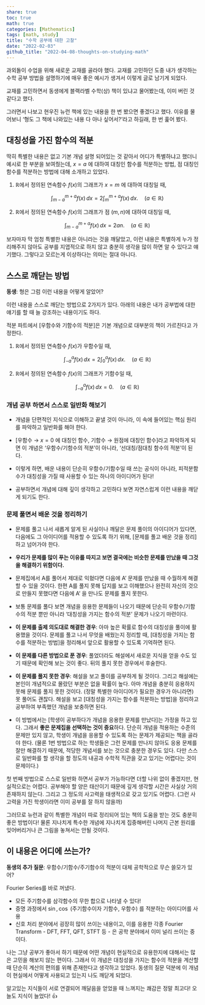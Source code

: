 ```yaml
---
share: true
toc: true
math: true
categories: [Mathematics]
tags: [math, study]
title: "수학 공부에 대한 고찰"
date: "2022-02-03"
github_title: "2022-04-08-thoughts-on-studying-math"
---
```


과외돌이 수업을 위해 새로운 교재를 골라야 했다. 교재를 고민하던 도중 내가 생각하는 수학 공부 방법을 설명하기에 매우 좋은 예시가 생겨서 이렇게 글로 남기게 되었다.

교재를 고민하면서 동생에게 블랙라벨 수학(상) 책이 있냐고 물어봤는데, 이미 버린 것 같다고 했다.

그러면서 나보고 현우진 뉴런 책에 있는 내용을 한 번 봤으면 좋겠다고 했다. 이유를 물어보니 ‘형도 그 책에 나와있는 내용 다 아나 싶어서?’라고 하길래, 한 번 훑어 봤다.

## 대칭성을 가진 함수의 적분

딱히 특별한 내용은 없고 기본 개념 설명 되어있는 것 같아서 어디가 특별하냐고 했더니 예시로 한 부분을 보여줬는데, $x = a$ 에 대하여 대칭인 함수를 적분하는 방법, 점 대칭인 함수를 적분하는 방법에 대해 소개하고 있었다.

1. $\mathbb{R}$에서 정의된 연속함수 $f(x)$의 그래프가 $x = m$ 에 대하여 대칭일 때, 

	$$\int_{m-a}^{m+a} f(x)\,dx = 2 \int_{m}^{m+a} f(x)\,dx.\quad (a \in \mathbb{R})$$

2. $\mathbb{R}$에서 정의된 연속함수 $f(x)$의 그래프가 점 $(m, n)$에 대하여 대칭일 때, 

	$$\int_{m-a}^{m+a} f(x)\,dx = 2an. \quad (a \in \mathbb{R})$$

보자마자 막 엄청 특별한 내용은 아니라는 것을 깨달았고, 이런 내용은 특별하게 누가 정리해주지 않아도 공부를 지엽적으로 하지 않고 충분히 생각을 많이 하면 알 수 있다고 얘기했다. 그렇다고 모르는게 이상하다는 의미는 절대 아니다.

## 스스로 깨닫는 방법

**동생**: 형은 그럼 이런 내용을 어떻게 알았어?

이런 내용을 스스로 깨닫는 방법으로 2가지가 있다. 아래의 내용은 내가 공부법에 대한 얘기를 할 때 늘 강조하는 내용이기도 하다.

적분 파트에서 \[우함수와 기함수의 적분\]은 기본 개념으로 대부분의 책이 가르친다고 가정한다.

1. $\mathbb{R}$에서 정의된 연속함수 $f(x)$가 우함수일 때, 

	$$\int_{-a}^{a} f(x)\,dx = 2 \int_{0}^{a} f(x)\,dx. \quad (a \in \mathbb{R})$$

2. $\mathbb{R}$에서 정의된 연속함수 $f(x)$의 그래프가 기함수일 때, 

	$$\int_{-a}^{a} f(x)\,dx = 0. \quad (a \in \mathbb{R})$$

### 개념 공부 하면서 스스로 일반화 해보기

- 개념을 단편적인 지식으로 이해하고 끝낼 것이 아니라, 이 속에 들어있는 핵심 원리를 파악하고 일반화를 해야 한다.

- \[우함수 → $x = 0$ 에 대칭인 함수, 기함수 → 원점에 대칭인 함수\]라고 파악하게 되면 이 개념은 ‘우함수/기함수의 적분’이 아니라, ‘선대칭/점대칭 함수의 적분’이 된다.

- 이렇게 하면, 배운 내용이 단순히 우함수/기함수일 때 쓰는 공식이 아니라, 피적분함수가 대칭성을 가질 때 사용할 수 있는 하나의 아이디어가 된다!

- 공부하면서 개념에 대해 깊이 생각하고 고민하다 보면 자연스럽게 이런 내용을 깨닫게 되기도 한다.

### 문제 풀면서 배운 것을 정리하기

- 문제를 풀고 나서 새롭게 알게 된 사실이나 깨달은 문제 풀이의 아이디어가 있다면, 다음에도 그 아이디어를 적용할 수 있도록 하기 위해, \[문제를 풀고 배운 것을 정리\]하고 넘어가야 한다.

- **우리가 문제를 많이 푸는 이유를 따지고 보면 결국에는 비슷한 문제를 만났을 때 그것을 해결하기 위함이다.**

- 문제집에서 A를 풀어서 제대로 익혔다면 다음에 A’ 문제를 만났을 때 수월하게 해결할 수 있을 것이다. 한편 A를 풀지 못해 답지를 보고 이해했으나 완전히 자신의 것으로 만들지 못했다면 다음에 A’ 을 만나도 문제를 풀지 못한다.

- 보통 문제를 풀다 보면 개념을 응용한 문제들이 나오기 때문에 단순히 우함수/기함수의 적분 뿐만 아니라 ‘대칭성을 가지는 함수의 적분’ 문제가 나오기 마련이다.

- **이 문제를 출제 의도대로 해결한 경우**: 아마 높은 확률로 함수의 대칭성을 풀이에 활용했을 것이다. 문제를 풀고 나서 무엇을 배웠는지 정리할 때, \[대칭성을 가지는 함수를 적분하는 방법\]을 정리해서 앞으로 활용할 수 있도록 기억하면 된다.

- **이 문제를 다른 방법으로 푼 경우**: 풀었더라도 해설에서 새로운 지식을 얻을 수도 있기 때문에 확인해 보는 것이 좋다. 뒤의 풀지 못한 경우에서 후술한다.

- **이 문제를 풀지 못한 경우**: 해설을 보고 풀이를 공부하게 될 것이다. 그리고 해설에는 본인이 개념적으로 몰랐던 부분은 없을 확률이 높다. 아마 개념을 충분히 응용하지 못해 문제를 풀지 못한 것이다. (정말 특별한 아이디어가 필요한 경우가 아니라면) 못 풀어도 괜찮다. 해설을 보고 \[대칭성을 가지는 함수를 적분하는 방법\]을 정리하고 공부하여 부족했던 개념을 보충하면 된다.

- 이 방법에서는 \[학생이 공부하다가 개념을 응용한 문제를 만났다\]는 가정을 하고 있다. 그래서 **좋은 문제집을 선택하는 것이 중요**하다. 단순히 개념을 적용하는 수준의 문제만 있지 않고, 학생이 개념을 응용할 수 있도록 하는 문제가 제공되는 책을 골라야 한다. (물론 1번 방법으로 하는 학생들은 그런 문제를 만나지 않아도 응용 문제를 잘만 해결하기 때문에, 적당한 개념서를 보는 것으로 충분한 경우도 있다. 다만 스스로 일반화를 할 생각을 할 정도의 내공과 수학적 직관을 갖고 있기는 어렵다는 것이 문제이다.)

첫 번째 방법으로 스스로 일반화 하면서 공부가 가능하다면 더할 나위 없이 좋겠지만, 현실적으로는 어렵다. 공부해야 할 양은 태산이기 때문에 깊게 생각할 시간은 사실상 거의 존재하지 않는다. 그리고 그 정도의 사고력을 태생적으로 갖고 있기도 어렵다. (그런 사고력을 가진 학생이라면 이미 공부를 잘 하지 않을까)

그러므로 뉴런과 같이 특별한 개념이 따로 정리되어 있는 책의 도움을 받는 것도 충분히 좋은 방법이다! 물론 지나치게 특수한 개념에 지나치게 집중해버린 나머지 근본 원리를 잊어버리거나 큰 그림을 놓쳐서는 안될 것이다.

## 이 내용은 어디에 쓰는가?

**동생의 추가 질문**: 우함수/기함수/주기함수의 적분이 대체 공학적으로 무슨 쓸모가 있어?

Fourier Series를 바로 꺼냈다.

-   모든 주기함수를 삼각함수의 무한 합으로 나타낼 수 있다!
-   증명 과정에서 $\sin, \cos$ (주기함수이자 기함수, 우함수) 를 적분하는 아이디어를 사용
-   신호 처리 분야에서 굉장히 많이 쓰이는 내용이고, 이를 응용한 각종 Fourier Transform - DFT, FFT, QFT, STFT 등 - 은 공학 분야에서 이미 널리 쓰이는 중이다.

나는 그냥 공부가 좋아서 하기 때문에 어떤 개념이 현실적으로 유용한지에 대해서는 많은 고민을 해보지 않는 편이다. 그래서 이 개념은 대칭성을 가지는 함수의 적분을 계산할 때 단순히 계산의 편의를 위해 존재한다고 생각하고 있었다. 동생의 질문 덕분에 이 개념이 현실에서 어떻게 사용되고 있는지 나도 깨닫게 되었다.

알고있는 지식들이 서로 연결되어 깨달음을 얻었을 때 느껴지는 쾌감은 정말 최고다! 오늘도 지식이 늘었다! 👍